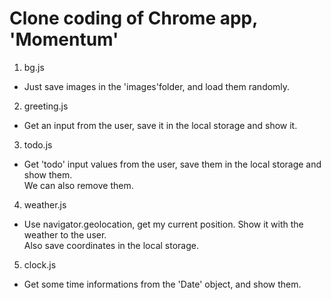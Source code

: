 Clone coding of Chrome app, 'Momentum'
======================================
1. bg.js
  * Just save images in the 'images'folder, and load them randomly.
2. greeting.js
  * Get an input from the user, save it in the local storage and show it.
3. todo.js
  * Get 'todo' input values from the user, save them in the local storage and show them.<br />
  We can also remove them.
4. weather.js
  * Use navigator.geolocation, get my current position. Show it with the weather to the user.<br />
  Also save coordinates in the local storage.
5. clock.js
  * Get some time informations from the 'Date' object, and show them.
